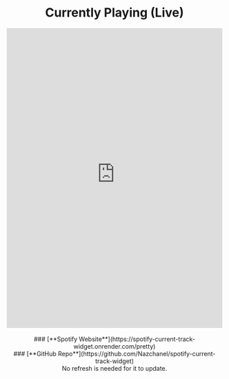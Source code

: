 # <div style="text-align: center;">Currently Playing (Live)</div>

<div style="text-align: center;">
    <iframe src="https://spotify-current-track-widget.onrender.com/pretty" 
        width="500" 
        height="695" 
        style="border:none; overflow:hidden;" 
        scrolling="no">
    </iframe>
</div>

<br>

<div style="text-align: center;">
    ### [**Spotify Website**](https://spotify-current-track-widget.onrender.com/pretty)
</div>

<div style="text-align: center;">
    ### [**GitHub Repo**](https://github.com/Nazchanel/spotify-current-track-widget)
</div>

<div style="text-align: center;">
    No refresh is needed for it to update.
</div>
